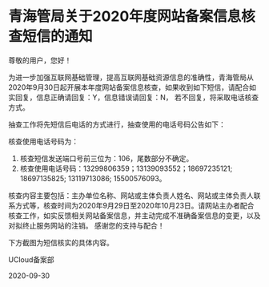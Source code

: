 # 青海管局关于2020年度网站备案信息核查短信的通知

尊敬的用户，您好！

为进一步加强互联网基础管理，提高互联网基础资源信息的准确性，青海管局从2020年9月30日起开展本年度网站备案信息核查，如果收到如下短信，请配合如实回复，信息正确请回复：Y，信息错误请回复：N， 若不回复，将采取电话核查方式。 
​        

抽查工作将先短信后电话的方式进行，抽查使用的电话号码公告如下： 

核查使用电话号码为： 

1. 核查短信发送端口号前三位为：106，尾数部分不确定。 
2. 核查使用电话号码：13299806359；13139093552；18697235121; 18697135825; 13119713086; 15500576093。 

核查内容主要包括：主办单位名称、网站或主体负责人姓名、网站或主体负责人联系方式等，核查时间为2020年9月29日至2020年10月23日。请网站主办者配合核查工作，如实反馈相关网站备案信息，并主动完成不准确备案信息的变更，以及对拟终止服务网站的注销。 
感谢您的支持与配合！

下方截图为短信核实的具体内容。

[](http://172.27.226.133:1081/files/edc8cdd2c42a8886a376104d7e7fc58f)



UCloud备案部

2020-09-30